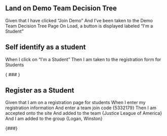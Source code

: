 ## Land on Demo Team Decision Tree

Given that I have clicked “Join Demo”
And I've been taken to the Demo Team Decision Tree Page
On Load, a button is displayed labeled “I'm a Student”

###

## Self identify as a student

When I click on “I'm a Student”
Then I am taken to the registration form for Students

{ ### }

## Register as a Student

Given that I am on a registration page for students
When I enter my registration information
And enter a team join code {5332179}
Then I am accepted onto the site
And added to the team {Justice League of America}
And I am added to the group {Logan, Winston}

{###}
